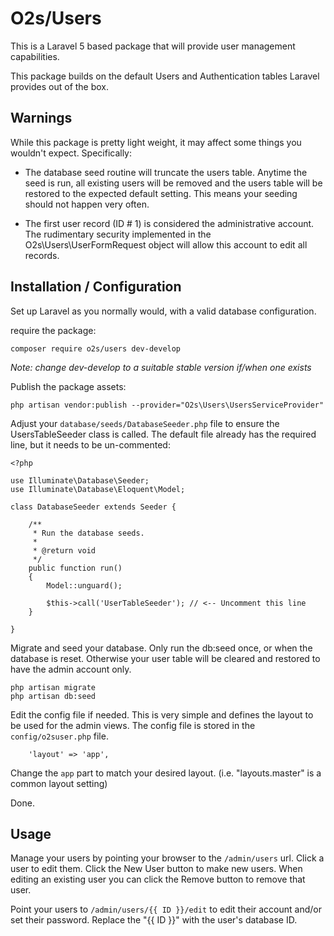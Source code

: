 # O2s/Users

This is a Laravel 5 based package that will provide user management capabilities.

This package builds on the default Users and Authentication tables Laravel provides out of the box.

## Warnings

While this package is pretty light weight, it may affect some things you wouldn't expect.  Specifically:

- The database seed routine will truncate the users table.  Anytime the seed is run, all existing users will be removed and the users table will be restored to the expected default setting.  This means your seeding should not happen very often.

- The first user record (ID # 1) is considered the administrative account.  The rudimentary security implemented in the O2s\Users\UserFormRequest object will allow this account to edit all records.


## Installation / Configuration

Set up Laravel as you normally would, with a valid database configuration.

require the package:
```
composer require o2s/users dev-develop
```

*Note: change dev-develop to a suitable stable version if/when one exists*

Publish the package assets:
```
php artisan vendor:publish --provider="O2s\Users\UsersServiceProvider"
```

Adjust your `database/seeds/DatabaseSeeder.php` file to ensure the UsersTableSeeder class is called.  The default file already has the required line, but it needs to be un-commented:
```
<?php

use Illuminate\Database\Seeder;
use Illuminate\Database\Eloquent\Model;

class DatabaseSeeder extends Seeder {

	/**
	 * Run the database seeds.
	 *
	 * @return void
	 */
	public function run()
	{
		Model::unguard();

		$this->call('UserTableSeeder');	// <-- Uncomment this line
	}

}
```

Migrate and seed your database.  Only run the db:seed once, or when the database is reset.  Otherwise your user table will be cleared and restored to have the admin account only.

```
php artisan migrate 
php artisan db:seed
```

Edit the config file if needed.  This is very simple and defines the layout to be used for the admin views.  The config file is stored in the `config/o2suser.php` file.
```
	'layout' => 'app',
```
Change the `app` part to match your desired layout.  (i.e. "layouts.master" is a common layout setting)

Done.

## Usage

Manage your users by pointing your browser to the `/admin/users` url.  Click a user to edit them.  Click the New User button to make new users.  When editing an existing user you can click the Remove button to remove that user.

Point your users to `/admin/users/{{ ID }}/edit` to edit their account and/or set their password.  Replace the "{{ ID }}" with the user's database ID.



